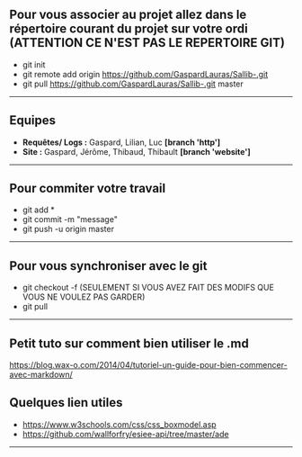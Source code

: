 Pour vous associer au projet allez dans le répertoire courant du projet sur votre ordi 
(ATTENTION CE N'EST PAS LE REPERTOIRE GIT)
-

* git init
* git remote add origin https://github.com/GaspardLauras/Sallib-.git
* git pull https://github.com/GaspardLauras/Sallib-.git master

---

Equipes
-

* __Requêtes/ Logs :__ Gaspard, Lilian, Luc __[branch 'http']__
* __Site :__ Gaspard, Jérôme, Thibaud, Thibault __[branch 'website']__

---

Pour commiter votre travail
-

* git add \*
* git commit -m "message"
* git push -u origin master

---

Pour vous synchroniser avec le git
-

* git checkout -f (SEULEMENT SI VOUS AVEZ FAIT DES MODIFS QUE VOUS NE VOULEZ PAS GARDER)
* git pull

---

Petit tuto sur comment bien utiliser le .md
-

https://blog.wax-o.com/2014/04/tutoriel-un-guide-pour-bien-commencer-avec-markdown/

Quelques lien utiles
-

* https://www.w3schools.com/css/css_boxmodel.asp
* https://github.com/wallforfry/esiee-api/tree/master/ade

---
